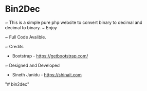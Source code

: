 
# Bin2Dec

~ This is a simple pure php website to convert binary to 
decimal and decimal to binary.
~ Enjoy

~ Full Code Avalible. 

~ Credits 
 * Bootstrap - https://getbootstrap.com/

~ Designed and Developed 
 * Sineth Janidu - https://shinait.com



"# bin2dec" 
